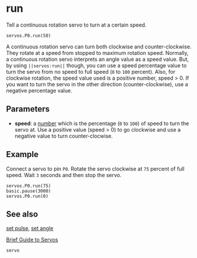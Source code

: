 # run

Tell a continuous rotation servo to turn at a certain speed.

```sig
servos.P0.run(50)
```

A continuous rotation servo can turn both clockwise and counter-clockwise. They rotate at a speed from stopped to maximum rotation speed. Normally, a continuous rotation servo interprets  an angle value as a speed value. But, by using ``||servos:run||`` though, you can use a speed percentage value to turn the servo from no speed to full speed (`0` to `100` percent). Also, for clockwise rotation, the speed value used is a positive number, speed > 0. If you want to turn the servo in the other direction (counter-clockwise), use a negative percentage value.

## Parameters

* **speed**: a [number](types/number) which is the percentage (`0` to `100`) of speed to turn the servo at. Use a positive value (speed > 0) to go clockwise and use a negative value to turn counter-clocwise.

## Example

Connect a servo to pin `P0`. Rotate the servo clockwise at `75` percent of full speed. Wait `3` seconds and then stop the servo.

```blocks
servos.P0.run(75)
basic.pause(3000)
servos.P0.run(0)
```

## See also

[set pulse](/reference/servos/set-pulse),
[set angle](/reference/servos/set-angle)

[Brief Guide to Servos](https://www.kitronik.co.uk/pdf/a-brief-guide-to-servos.pdf)

```package
servo
```
